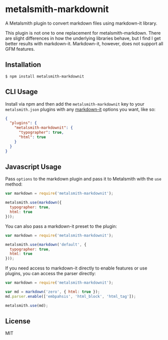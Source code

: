 
# metalsmith-markdownit

A Metalsmith plugin to convert markdown files using markdown-it library.

This plugin is not one to one replacement for metalsmith-markdown. There are slight differences in how the underlying libraries behave, but I find I get better results with markdown-it. Markdown-it, however, does not support all GFM features.

## Installation

    $ npm install metalsmith-markdownit

## CLI Usage

Install via npm and then add the `metalsmith-markdownit` key to your `metalsmith.json` plugins with any [markdown-it](https://github.com/markdown-it/markdown-it) options you want, like so:

```json
{
  "plugins": {
    "metalsmith-markdownit": {
      "typographer": true,
      "html": true
    }
  }
}
```

## Javascript Usage

Pass `options` to the markdown plugin and pass it to Metalsmith with the `use` method:

```js
var markdown = require('metalsmith-markdownit');

metalsmith.use(markdown({
  typographer: true,
  html: true
}));
```

You can also pass a markdown-it preset to the plugin:

```js
var markdown = require('metalsmith-markdownit');

metalsmith.use(markdown('default', {
  typographer: true,
  html: true
}));
```

If you need access to markdown-it directly to enable features or use plugins, you can access the parser directly:

```js
var markdown = require('metalsmith-markdownit');

var md = markdown('zero', { html: true });
md.parser.enable(['embpahsis', 'html_block', 'html_tag']);

metalsmith.use(md);
```

## License

  MIT
